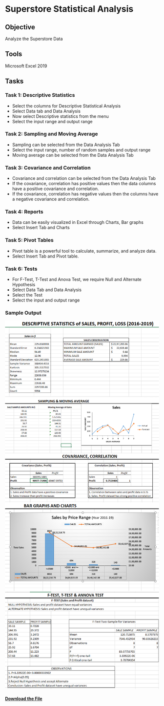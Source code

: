 # Superstore Statistical Analysis
## Objective
Analyze the Superstore Data
## Tools
Microsoft Excel 2019
## Tasks
### Task 1: Descriptive Statistics
*  Select the columns for Descriptive Statistical Analysis
*  Select Data tab and Data Analysis
*  Now select Descriptive statistics from the menu
*  Select the input range and output range
### Task 2: Sampling and Moving Average
* Sampling can be selected from the Data Analysis Tab
* Select the input range, number of random samples and output range
* Moving average can be selected from the Data Analysis Tab
### Task 3: Covariance and Correlation
* Covariance and correlation can be selected from the Data Analysis Tab
* If the covariance, correlation has positive values then the data columns have a positive covariance and correlation. 
* If the covariance, correlation has negative values then the columns have a negative covariance and correlation. 
### Task 4: Reports
* Data can be easily visualized in Excel through Charts, Bar graphs
* Select Insert Tab and Charts
### Task 5: Pivot Tables
* Pivot table is a powerful tool to calculate, summarize, and analyze data.
* Select Insert Tab and Pivot table. 
### Task 6: Tests
* For F-Test, T-Test and Anova Test, we require Null and Alternate Hypothesis
* Select Data Tab and Data Analysis
* Select the Test
* Select the input and output range

### Sample Output
![](https://github.com/xavierina12/Data-Analytics/blob/main/Projects/1.%20Data%20Analysis%20Projects/1.%20Superstore%20Statistical%20Analysis%20(Excel)/Sample%20output1.png)
![](https://github.com/xavierina12/Data-Analytics/blob/main/Projects/1.%20Data%20Analysis%20Projects/1.%20Superstore%20Statistical%20Analysis%20(Excel)/Sample%20output2.png)
![](https://github.com/xavierina12/Data-Analytics/blob/main/Projects/1.%20Data%20Analysis%20Projects/1.%20Superstore%20Statistical%20Analysis%20(Excel)/Sample%20output3.png)
![](https://github.com/xavierina12/Data-Analytics/blob/main/Projects/1.%20Data%20Analysis%20Projects/1.%20Superstore%20Statistical%20Analysis%20(Excel)/Sample%20output4.png)
![](https://github.com/xavierina12/Data-Analytics/blob/main/Projects/1.%20Data%20Analysis%20Projects/1.%20Superstore%20Statistical%20Analysis%20(Excel)/Sample%20Output5.png)


#### [Download the File](https://github.com/xavierina12/Data-Analytics/blob/main/Projects/1.%20Data%20Analysis%20Projects/1.%20Superstore%20Statistical%20Analysis%20(Excel)/Project1-%20Statistical%20Analysis.xlsx)



